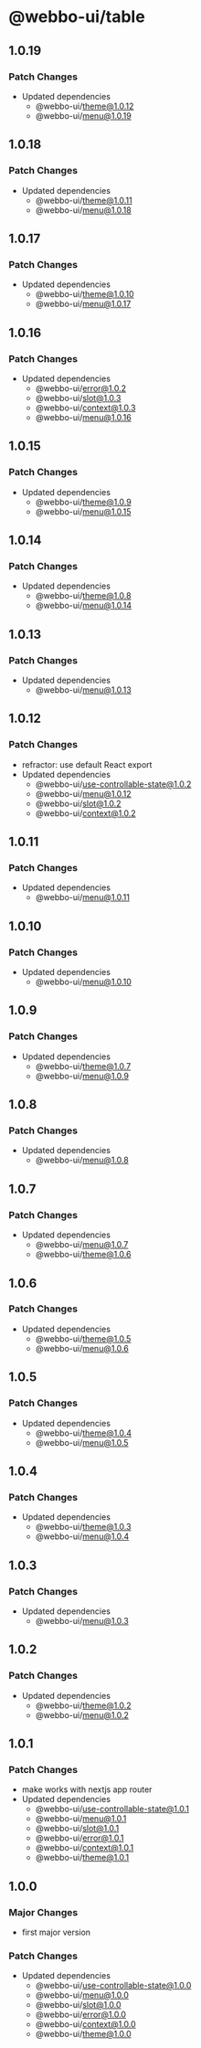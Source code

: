 # @webbo-ui/table

## 1.0.19

### Patch Changes

- Updated dependencies
  - @webbo-ui/theme@1.0.12
  - @webbo-ui/menu@1.0.19

## 1.0.18

### Patch Changes

- Updated dependencies
  - @webbo-ui/theme@1.0.11
  - @webbo-ui/menu@1.0.18

## 1.0.17

### Patch Changes

- Updated dependencies
  - @webbo-ui/theme@1.0.10
  - @webbo-ui/menu@1.0.17

## 1.0.16

### Patch Changes

- Updated dependencies
  - @webbo-ui/error@1.0.2
  - @webbo-ui/slot@1.0.3
  - @webbo-ui/context@1.0.3
  - @webbo-ui/menu@1.0.16

## 1.0.15

### Patch Changes

- Updated dependencies
  - @webbo-ui/theme@1.0.9
  - @webbo-ui/menu@1.0.15

## 1.0.14

### Patch Changes

- Updated dependencies
  - @webbo-ui/theme@1.0.8
  - @webbo-ui/menu@1.0.14

## 1.0.13

### Patch Changes

- Updated dependencies
  - @webbo-ui/menu@1.0.13

## 1.0.12

### Patch Changes

- refractor: use default React export
- Updated dependencies
  - @webbo-ui/use-controllable-state@1.0.2
  - @webbo-ui/menu@1.0.12
  - @webbo-ui/slot@1.0.2
  - @webbo-ui/context@1.0.2

## 1.0.11

### Patch Changes

- Updated dependencies
  - @webbo-ui/menu@1.0.11

## 1.0.10

### Patch Changes

- Updated dependencies
  - @webbo-ui/menu@1.0.10

## 1.0.9

### Patch Changes

- Updated dependencies
  - @webbo-ui/theme@1.0.7
  - @webbo-ui/menu@1.0.9

## 1.0.8

### Patch Changes

- Updated dependencies
  - @webbo-ui/menu@1.0.8

## 1.0.7

### Patch Changes

- Updated dependencies
  - @webbo-ui/menu@1.0.7
  - @webbo-ui/theme@1.0.6

## 1.0.6

### Patch Changes

- Updated dependencies
  - @webbo-ui/theme@1.0.5
  - @webbo-ui/menu@1.0.6

## 1.0.5

### Patch Changes

- Updated dependencies
  - @webbo-ui/theme@1.0.4
  - @webbo-ui/menu@1.0.5

## 1.0.4

### Patch Changes

- Updated dependencies
  - @webbo-ui/theme@1.0.3
  - @webbo-ui/menu@1.0.4

## 1.0.3

### Patch Changes

- Updated dependencies
  - @webbo-ui/menu@1.0.3

## 1.0.2

### Patch Changes

- Updated dependencies
  - @webbo-ui/theme@1.0.2
  - @webbo-ui/menu@1.0.2

## 1.0.1

### Patch Changes

- make works with nextjs app router
- Updated dependencies
  - @webbo-ui/use-controllable-state@1.0.1
  - @webbo-ui/menu@1.0.1
  - @webbo-ui/slot@1.0.1
  - @webbo-ui/error@1.0.1
  - @webbo-ui/context@1.0.1
  - @webbo-ui/theme@1.0.1

## 1.0.0

### Major Changes

- first major version

### Patch Changes

- Updated dependencies
  - @webbo-ui/use-controllable-state@1.0.0
  - @webbo-ui/menu@1.0.0
  - @webbo-ui/slot@1.0.0
  - @webbo-ui/error@1.0.0
  - @webbo-ui/context@1.0.0
  - @webbo-ui/theme@1.0.0
